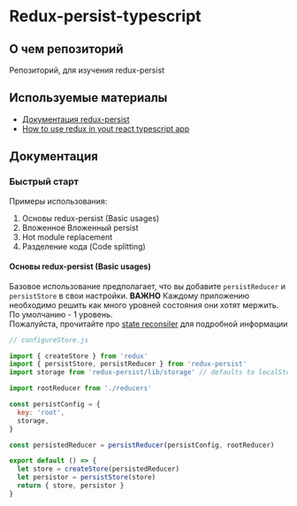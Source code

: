 # Redux-persist-typescript

## О чем репозиторий
Репозиторий, для изучения redux-persist

## Используемые материалы
- [Документация redux-persist](https://github.com/rt2zz/redux-persist)
- [How to use redux in yout react typescript app](https://www.freecodecamp.org/news/how-to-use-redux-in-your-react-typescript-app/)

## Документация

### Быстрый старт
Примеры использования:
1. Основы redux-persist (Basic usages)
2. Вложенное Вложенный persist
3. Hot module replacement
4. Разделение кода (Code splitting)

#### Основы redux-persist (Basic usages)
Базовое использование предполагает, что вы добавите `persistReducer` и `persistStore`
в свои настройки. **ВАЖНО** Каждому приложению необходимо решить как много уровней
состояния они хотят мержить. По умолчанию - 1 уровень.
<br>
Пожалуйста, прочитайте про [state reconsiler](#) для подробной информации
<br>
```javascript
// configureStore.js

import { createStore } from 'redux'
import { persistStore, persistReducer } from 'redux-persist'
import storage from 'redux-persist/lib/storage' // defaults to localStorage for web

import rootReducer from './reducers'

const persistConfig = {
  key: 'root',
  storage,
}

const persistedReducer = persistReducer(persistConfig, rootReducer)

export default () => {
  let store = createStore(persistedReducer)
  let persistor = persistStore(store)
  return { store, persistor }
}
```